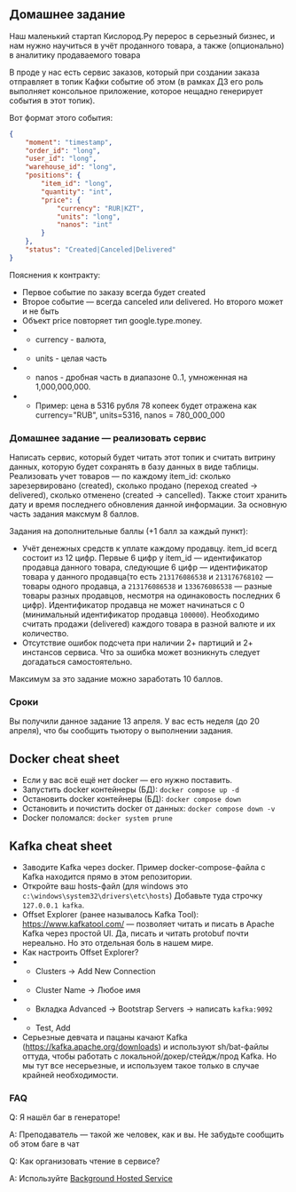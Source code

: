 ## Домашнее задание
Наш маленький стартап Кислород.Ру перерос в серьезный бизнес, и нам нужно научиться в учёт проданного товара, а также (опционально) в аналитику продаваемого товара

В проде у нас есть сервис заказов, который при создании заказа отправляет в топик Кафки событие об этом (в рамках ДЗ его роль выполняет консольное приложение, которое нещадно генерирует события в этот топик).

Вот формат этого события:
```json
{
    "moment": "timestamp",
    "order_id": "long",
    "user_id": "long",
    "warehouse_id": "long",
    "positions": {
        "item_id": "long",
        "quantity": "int",
        "price": {
            "currency": "RUR|KZT",
            "units": "long",
            "nanos": "int"
        }
    },
    "status": "Created|Canceled|Delivered"
}
```

Пояснения к контракту:
* Первое событие по заказу всегда будет created
* Второе событие — всегда canceled или delivered. Но второго может и не быть
* Объект price повторяет тип google.type.money.
 * * currency - валюта,
 * * units - целая часть
 * * nanos - дробная часть в диапазоне 0..1, умноженная на 1,000,000,000.
 * * Пример: цена в 5316 рубля 78 копеек будет отражена как currency="RUB", units=5316, nanos = 780_000_000

### Домашнее задание — реализовать сервис 
Написать сервис, который будет читать этот топик и считать витрину данных, которую будет сохранять в базу данных в виде таблицы.
Реализовать учет товаров — по каждому item_id: сколько зарезервировано (created), сколько продано (переход created → delivered), сколько отменено (created → cancelled). Также стоит хранить дату и время последнего обновления данной информации.
За основную часть задания максмум 8 баллов.

Задания на дополнительные баллы (+1 балл за каждый пункт):
* Учёт денежных средств к уплате каждому продавцу. item_id всегд состоит из 12 цифр. Первые 6 цифр у item_id — идентификатор продавца данного товара, следующие 6 цифр — идентификатор товара у данного продавца(то есть `213176086538` и `213176768102` — товары одного продавца, а `213176086538` и `133676086538` — разные товары разных продавцов, несмотря на одинаковость последних 6 цифр). Идентификатор продавца не может начинаться с 0 (минимальный идентификатор продавца `100000`). Необходимо считать продажи (delivered) каждого товара в разной валюте и их количество.
* Отсутствие ошибок подсчета при наличии 2+ партиций и 2+ инстансов сервиса. Что за ошибка может возникнуть следует догадаться самостоятельно.

Максимум за это задание можно заработать 10 баллов.

### Сроки
Вы получили данное задание 13 апреля. У вас есть неделя (до 20 апреля), что бы сообщить тьютору о выполнении задания.

## Docker cheat sheet
* Если у вас всё ещё нет docker — его нужно поставить.
* Запустить docker контейнеры (БД): `docker compose up -d`
* Остановить docker контейнеры (БД): `docker compose down`
* Остановить и почистить docker от данных: `docker compose down -v`
* Docker поломался: `docker system prune`


## Kafka cheat sheet
* Заводите Kafka через docker. Пример docker-compose-файла с Kafka находится прямо в этом репозитории.
* Откройте ваш hosts-файл (для windows это `c:\windows\system32\drivers\etc\hosts`) Добавьте туда строчку `127.0.0.1 kafka`.
* Offset Explorer (ранее называлось Kafka Tool): https://www.kafkatool.com/ — позволяет читать и писать в Apache Kafka через простой UI. Да, писать и читать protobuf почти нереально. Но это отдельная боль в нашем мире.
* Как настроить Offset Explorer?
* * Clusters → Add New Connection
* * Cluster Name → Любое имя
* * Вкладка Advanced → Bootstrap Servers → написать `kafka:9092`
* * Test, Add
* Серьезные девчата и пацаны качают Kafka (https://kafka.apache.org/downloads) и используют sh/bat-файлы оттуда, чтобы работать с локальной/докер/стейдж/прод Kafka. Но мы тут все несерьезные, и используем такое только в случае крайней необходимости.

### FAQ
Q: Я нашёл баг в генераторе!

A: Преподаватель — такой же человек, как и вы. Не забудьте сообщить об этом баге в чат

Q: Как организовать чтение в сервисе?

A: Используйте [Background Hosted Service](https://learn.microsoft.com/en-us/aspnet/core/fundamentals/host/hosted-services?view=aspnetcore-7.0&tabs=visual-studio)
